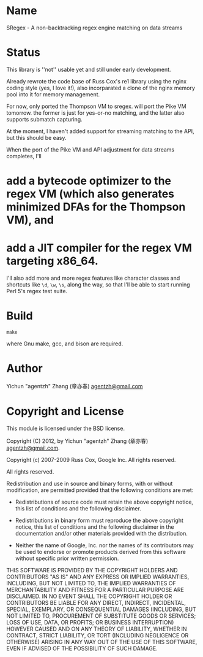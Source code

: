 Name
====

SRegex - A non-backtracking regex engine matching on data streams

Status
======

This library is ''not'' usable yet and still under early development.

Already rewrote the code base of Russ Cox's re1 library using the nginx coding style (yes, I love it!), also incorparated a clone of the nginx memory pool into it for memory management.

For now, only ported the Thompson VM to sregex. will port the Pike VM tomorrow. the former is just for yes-or-no matching, and the latter also supports submatch capturing.

At the moment, I haven't added support for streaming matching to the API, but this should be easy.

When the port of the Pike VM and API adjustment for data streams completes, I'll

# add a bytecode optimizer to the regex VM (which also generates minimized DFAs for the Thompson VM), and
# add a JIT compiler for the regex VM targeting x86_64.

I'll also add more and more regex features like character classes and shortcuts like `\d`, `\w`, `\s`, along the way, so that I'll be able to start running Perl 5's regex test suite.

Build
=====

    make

where Gnu make, gcc, and bison are required.

Author
======

Yichun "agentzh" Zhang (章亦春) <agentzh@gmail.com>

Copyright and License
=====================

This module is licensed under the BSD license.

Copyright (C) 2012, by Yichun "agentzh" Zhang (章亦春) <agentzh@gmail.com>.

Copyright (c) 2007-2009 Russ Cox, Google Inc. All rights reserved.

All rights reserved.

Redistribution and use in source and binary forms, with or without modification, are permitted provided that the following conditions are met:

* Redistributions of source code must retain the above copyright notice, this list of conditions and the following disclaimer.

* Redistributions in binary form must reproduce the above copyright notice, this list of conditions and the following disclaimer in the documentation and/or other materials provided with the distribution.
* Neither the name of Google, Inc. nor the names of its contributors may be used to endorse or promote products derived from
this software without specific prior written permission.

THIS SOFTWARE IS PROVIDED BY THE COPYRIGHT HOLDERS AND CONTRIBUTORS "AS IS" AND ANY EXPRESS OR IMPLIED WARRANTIES, INCLUDING, BUT NOT LIMITED TO, THE IMPLIED WARRANTIES OF MERCHANTABILITY AND FITNESS FOR A PARTICULAR PURPOSE ARE DISCLAIMED. IN NO EVENT SHALL THE COPYRIGHT HOLDER OR CONTRIBUTORS BE LIABLE FOR ANY DIRECT, INDIRECT, INCIDENTAL, SPECIAL, EXEMPLARY, OR CONSEQUENTIAL DAMAGES (INCLUDING, BUT NOT LIMITED TO, PROCUREMENT OF SUBSTITUTE GOODS OR SERVICES; LOSS OF USE, DATA, OR PROFITS; OR BUSINESS INTERRUPTION) HOWEVER CAUSED AND ON ANY THEORY OF LIABILITY, WHETHER IN CONTRACT, STRICT LIABILITY, OR TORT (INCLUDING NEGLIGENCE OR OTHERWISE) ARISING IN ANY WAY OUT OF THE USE OF THIS SOFTWARE, EVEN IF ADVISED OF THE POSSIBILITY OF SUCH DAMAGE.

